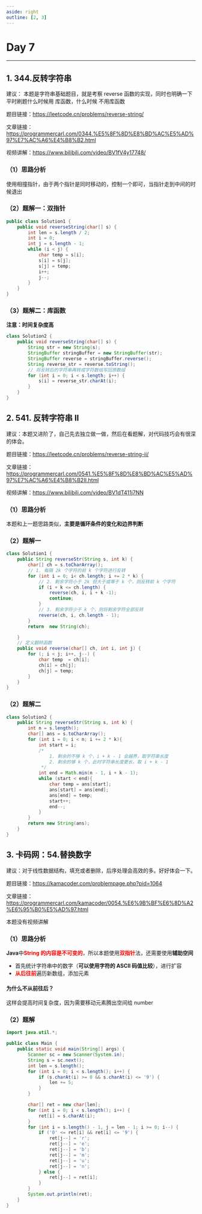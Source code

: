 ```yaml
---
aside: right
outline: [2, 3]
---
```


# Day 7

---

## 1. 344.反转字符串

建议： 本题是字符串基础题目，就是考察 reverse 函数的实现，同时也明确一下 平时刷题什么时候用 库函数，什么时候 不用库函数

题目链接：https://leetcode.cn/problems/reverse-string/

文章链接：https://programmercarl.com/0344.%E5%8F%8D%E8%BD%AC%E5%AD%97%E7%AC%A6%E4%B8%B2.html

视频讲解：https://www.bilibili.com/video/BV1fV4y17748/

### （1）思路分析

使用相撞指针，由于两个指针是同时移动的，控制一个即可，当指针走到中间的时候退出

### （2）题解一：双指针

```java
public class Solution1 {
    public void reverseString(char[] s) {
        int len = s.length / 2;
        int i = 0;
        int j = s.length - 1;
        while (i < j) {
            char temp = s[i];
            s[i] = s[j];
            s[j] = temp;
            i++;
            j--;
        }
    }
}
```

### （3）题解二：库函数

**注意：时间复杂度高**

```java
class Solution2 {
    public void reverseString(char[] s) {
        String str = new String(s);
        StringBuffer stringBuffer = new StringBuffer(str);
        StringBuffer reverse = stringBuffer.reverse();
        String reverse_str = reverse.toString();
        // 将反转后的字符串再转成字符数组写回原数组
        for (int i = 0; i < s.length; i++) {
            s[i] = reverse_str.charAt(i);
        }
    }
}
```

## 2. 541. 反转字符串 II

建议：本题又进阶了，自己先去独立做一做，然后在看题解，对代码技巧会有很深的体会。

题目链接：https://leetcode.cn/problems/reverse-string-ii/

文章链接：https://programmercarl.com/0541.%E5%8F%8D%E8%BD%AC%E5%AD%97%E7%AC%A6%E4%B8%B2II.html

视频讲解：https://www.bilibili.com/video/BV1dT411j7NN

### （1）思路分析

本题和上一题思路类似，**主要是循环条件的变化和边界判断**

### （2）题解一

```java
class Solution1 {
    public String reverseStr(String s, int k) {
        char[] ch = s.toCharArray();
        // 1. 每隔 2k 个字符的前 k 个字符进行反转
        for (int i = 0; i< ch.length; i += 2 * k) {
            // 2. 剩余字符小于 2k 但大于或等于 k 个，则反转前 k 个字符
            if (i + k <= ch.length) {
                reverse(ch, i, i + k -1);
                continue;
            }
            // 3. 剩余字符少于 k 个，则将剩余字符全部反转
            reverse(ch, i, ch.length - 1);
        }
        return  new String(ch);

    }
    // 定义翻转函数
    public void reverse(char[] ch, int i, int j) {
        for (; i < j; i++, j--) {
            char temp  = ch[i];
            ch[i] = ch[j];
            ch[j] = temp;
        }
    }
}
```

### （2）题解二

```java
class Solution2 {
    public String reverseStr(String s, int k) {
        int n = s.length();
        char[] ans = s.toCharArray();
        for (int i = 0; i < n; i += 2 * k){
            int start = i;
            /*
                1. 剩余的不够 k 个，i + k - 1 会越界，取字符串长度
                2. 剩余的够 k 个，此时字符串长度更长，取 i + k - 1
             */
            int end = Math.min(n - 1, i + k - 1);
            while (start < end){
                char temp = ans[start];
                ans[start] = ans[end];
                ans[end] = temp;
                start++;
                end--;
            }
        }
        return new String(ans);
    }
}
```

## 3. 卡码网：54.替换数字

建议：对于线性数据结构，填充或者删除，后序处理会高效的多。好好体会一下。

题目链接：https://kamacoder.com/problempage.php?pid=1064

文章链接：https://programmercarl.com/kamacoder/0054.%E6%9B%BF%E6%8D%A2%E6%95%B0%E5%AD%97.html

本题没有视频讲解

### （1）思路分析

**Java**中<span style = "color:red;font-weight:bold">String 的内容是不可变的</span>，所以本题使用<span style = "color:red;font-weight:bold">双指针</span>法，还需要使用**辅助空间**

- 首先统计字符串中的数字（**可以使用字符的 ASCll 码值比较**），进行扩容
- <span style = "color:red;font-weight:bold">从后往前</span>遍历新数组，添加元素

#### 为什么不从前往后？

这样会提高时间复杂度，因为需要移动元素腾出空间给 number

### （2）题解

```java
import java.util.*;

public class Main {
    public static void main(String[] args) {
        Scanner sc = new Scanner(System.in);
        String s = sc.next();
        int len = s.length();
        for (int i = 0; i < s.length(); i++) {
            if (s.charAt(i) >= 0 && s.charAt(i) <= '9') {
                len += 5;
            }
        }

        char[] ret = new char[len];
        for (int i = 0; i < s.length(); i++) {
            ret[i] = s.charAt(i);
        }
        for (int i = s.length() - 1, j = len - 1; i >= 0; i--) {
            if ('0' <= ret[i] && ret[i] <= '9') {
                ret[j--] = 'r';
                ret[j--] = 'e';
                ret[j--] = 'b';
                ret[j--] = 'm';
                ret[j--] = 'u';
                ret[j--] = 'n';
            } else {
                ret[j--] = ret[i];
            }
        }
        System.out.println(ret);
    }
}
```
